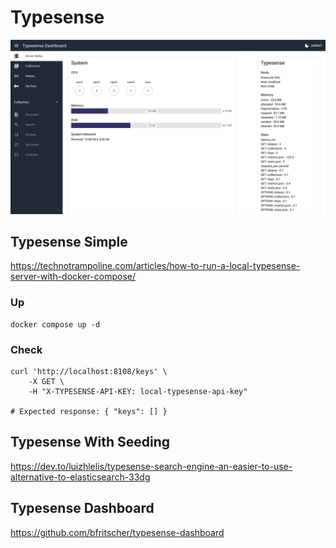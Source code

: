 # Typesense

![dashboard](assets/dashboard.png)

## Typesense Simple
https://technotrampoline.com/articles/how-to-run-a-local-typesense-server-with-docker-compose/

### Up
```
docker compose up -d
```

### Check
```
curl 'http://localhost:8108/keys' \
    -X GET \
    -H "X-TYPESENSE-API-KEY: local-typesense-api-key"

# Expected response: { "keys": [] }
```

## Typesense With Seeding
https://dev.to/luizhlelis/typesense-search-engine-an-easier-to-use-alternative-to-elasticsearch-33dg

## Typesense Dashboard
https://github.com/bfritscher/typesense-dashboard